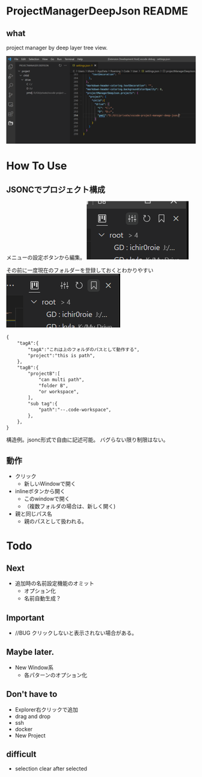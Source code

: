 # ProjectManagerDeepJson README

## what

project manager by deep layer tree view.

![.mdImages/README/20220813_194800.png](https://github.com/ichir0roie/vscode-project-manager-deep-json/blob/main/.mdImages/README/20220813_194800.png)


# How To Use

## JSONCでプロジェクト構成

メニューの設定ボタンから編集。
![](https://github.com/ichir0roie/vscode-project-manager-deep-json/blob/main/.mdImages/README/20220819_172500.png)

その前に一度現在のフォルダーを登録しておくとわかりやすい
![](https://github.com/ichir0roie/vscode-project-manager-deep-json/blob/main/.mdImages/README/20220819_172608.png)

```jsonc
{
    "tagA":{
        "tagA":"これは上のフォルダのパスとして動作する",
        "project":"this is path",
    },
    "tagB":{
        "projectB":[
            "can multi path",
            "folder B",
            "or workspace",
        ],
        "sub tag":{
            "path":"--.code-workspace",
        },
    },
}
```

構造例。jsonc形式で自由に記述可能。
バグらない限り制限はない。

## 動作

+ クリック
  + 新しいWindowで開く
+ inlineボタンから開く
  + このwindowで開く
  + （複数フォルダの場合は、新しく開く)
+ 親と同じパス名
  + 親のパスとして扱われる。


# Todo

## Next

+ 追加時の名前設定機能のオミット
  + オプション化
  + 名前自動生成？

## Important

+ //BUG クリックしないと表示されない場合がある。

## Maybe later.

+ New Window系
  + 各パターンのオプション化

## Don't have to

+ Explorer右クリックで追加
+ drag and drop
+ ssh
+ docker
+ New Project

## difficult

+ selection clear after selected














